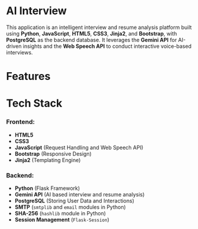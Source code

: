 <h1>AI Interview</h1>
This application is an intelligent interview and resume analysis platform built using <b>Python</b>, <b>JavaScript</b>, <b>HTML5</b>, <b>CSS3</b>, <b>Jinja2</b>, and <b>Bootstrap</b>, with <b>PostgreSQL</b> as the backend database. It leverages the <b>Gemini API</b> for AI-driven insights and the <b>Web Speech API</b> to conduct interactive voice-based interviews.

<h1>Features</h1>

<h1>Tech Stack</h1>
<h3>Frontend:</h3>

- **HTML5**
- **CSS3**
- **JavaScript** (Request Handling and Web Speech API)
- **Bootstrap** (Responsive Design)
- **Jinja2** (Templating Engine)
<h3>Backend:</h3>

- **Python** (Flask Framework)
- **Gemini API** (AI based interview and resume analysis)
- **PostgreSQL** (Storing User Data and Interactions)
- **SMTP** (`smtplib` and `email` modules in Python)
- **SHA-256** (`hashlib` module in Python)
- **Session Management** (`Flask-Session`)
